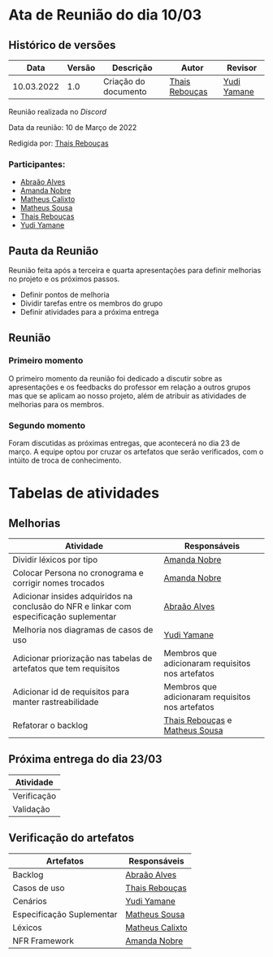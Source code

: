 # Ata de Reunião do dia 10/03

## Histórico de versões
| Data       | Versão | Descrição            | Autor                                         | Revisor                                      |
| ---------- | ------ | -------------------- | --------------------------------------------- | -------------------------------------------- |
| 10.03.2022 | 1.0    | Criação do documento | [Thais Rebouças](https://github.com/Thais-ra) | [Yudi Yamane](https://github.com/yudi-azvd) |

Reunião realizada no _Discord_

Data da reunião: 10 de Março de 2022

Redigida por: [Thais Rebouças](https://github.com/Thais-ra)

### Participantes:

- [Abraão Alves](https://github.com/Abraao1231) 
- [Amanda Nobre](https://github.com/AmandaNbr)
- [Matheus Calixto](https://github.com/matheuscvp)
- [Matheus Sousa](https://github.com/gatotabaco)
- [Thais Rebouças](https://github.com/Thais-ra)
- [Yudi Yamane](https://github.com/yudi-azvd)

## Pauta da Reunião

Reunião feita após a terceira e quarta apresentações para definir melhorias no projeto e os próximos passos.

- Definir pontos de melhoria
- Dividir tarefas entre os membros do grupo
- Definir atividades para a próxima entrega

## Reunião
### Primeiro momento

O primeiro momento da reunião foi dedicado a discutir sobre as apresentações e os feedbacks do professor em relação a outros grupos mas que se aplicam ao nosso projeto, além de atribuir as atividades de melhorias para os membros.

### Segundo momento

Foram discutidas as próximas entregas, que acontecerá no dia 23 de março. A equipe optou por cruzar os artefatos que serão verificados, com o intúito de troca de conhecimento.

# Tabelas de atividades

## Melhorias

| Atividade                                                                               | Responsáveis                                                                                   |
| --------------------------------------------------------------------------------------- | ---------------------------------------------------------------------------------------------- |
| Dividir léxicos por tipo                                                                | [Amanda Nobre](https://github.com/AmandaNbr)                                                   |
| Colocar Persona no cronograma e corrigir nomes trocados                                 | [Amanda Nobre](https://github.com/AmandaNbr)                                                   |
| Adicionar insides adquiridos na conclusão do NFR e linkar com especificação suplementar | [Abraão Alves](https://github.com/Abraao1231)                                                  |
| Melhoria nos diagramas de casos de uso                                                  | [Yudi Yamane](https://github.com/yudi-azvd)                                                    |
| Adicionar priorização nas tabelas de artefatos que tem requisitos                       | Membros que adicionaram requisitos nos artefatos                                               |
| Adicionar id de requisitos para manter rastreabilidade                                  | Membros que adicionaram requisitos nos artefatos                                               |
| Refatorar o backlog                                                                     | [Thais Rebouças](https://github.com/Thais-ra) e [Matheus Sousa](https://github.com/gatotabaco) |

## Próxima entrega do dia 23/03

| Atividade   |
| ----------- |
| Verificação |
| Validação   |

## Verificação do artefatos

| Artefatos                 | Responsáveis                                     |
| ------------------------- | ------------------------------------------------ |
| Backlog                   | [Abraão Alves](https://github.com/Abraao1231)    |
| Casos de uso              | [Thais Rebouças](https://github.com/Thais-ra)    |
| Cenários                  | [Yudi Yamane](https://github.com/yudi-azvd)      |
| Especificação Suplementar | [Matheus Sousa](https://github.com/gatotabaco)   |
| Léxicos                   | [Matheus Calixto](https://github.com/matheuscvp) |
| NFR Framework             | [Amanda Nobre](https://github.com/AmandaNbr)     |

